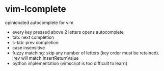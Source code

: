 # vim-lcomplete
opinionated autocomplete for vim.
- every key pressed above 2 letters opens autocomplete
- tab: next completion
- s-tab: prev completion
- case insensitive
- fuzzy matching: skip any number of letters (key order must be retained). irev will match InsertReturnValue
- python implementation (vimscript is too difficult to learn)
